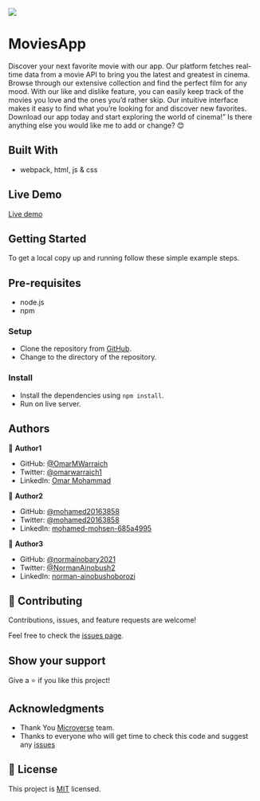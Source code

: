 ![](https://img.shields.io/badge/Microverse-blueviolet)

# MoviesApp

Discover your next favorite movie with our app. Our platform fetches real-time data from a movie API to bring you the latest and greatest in cinema. Browse through our extensive collection and find the perfect film for any mood. With our like and dislike feature, you can easily keep track of the movies you love and the ones you’d rather skip. Our intuitive interface makes it easy to find what you’re looking for and discover new favorites. Download our app today and start exploring the world of cinema!” Is there anything else you would like me to add or change? 😊

## Built With

- webpack, html, js & css

## Live Demo 
[Live demo](https://moviesomnia.netlify.app/)

## Getting Started

To get a local copy up and running follow these simple example steps.

## Pre-requisites

- node.js
- npm

### Setup

- Clone the repository from [GitHub]().
- Change to the directory of the repository.

### Install

- Install the dependencies using `npm install`.
- Run on live server.

## Authors

👤 **Author1**

- GitHub: [@OmarMWarraich](https://github.com/OmarMWarraich)
- Twitter: [@omarwarraich1](https://twitter.com/@omarwarraich1)
- LinkedIn: [Omar Mohammad](https://www.linkedin.com/in/omar-mohammad-a9902847/)

👤 **Author2**

- GitHub: [@mohamed20163858](https://github.com/mohamed20163858)
- Twitter: [@mohamed20163858](https://twitter.com/mohamed20163858)
- LinkedIn: [mohamed-mohsen-685a4995](https://www.linkedin.com/in/mohamed-mohsen-685a4995/)

👤 **Author3**

- GitHub: [@normainobary2021](https://github.com/normainobary2021/)
- Twitter: [@NormanAinobush2](https://twitter.com/NormanAinobush2)
- LinkedIn: [norman-ainobushoborozi](https://www.linkedin.com/in/norman-ainobushoborozi/)

## 🤝 Contributing

Contributions, issues, and feature requests are welcome!

Feel free to check the [issues page](../../issues/).

## Show your support

Give a ⭐️ if you like this project!

## Acknowledgments

- Thank You [Microverse](www.microverse.org) team.
- Thanks to everyone who will get time to check this code and suggest any [issues](https://github.com/OmarMWarraich/group-capstone/issues)

## 📝 License

This project is [MIT](./MIT.md) licensed.

